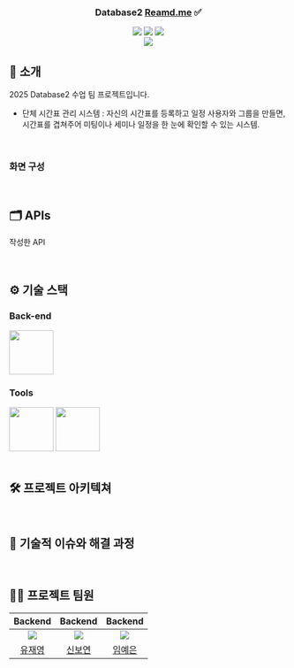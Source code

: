 <div align="center">

### Database2 [Reamd.me](http://reamd.me/) ✅

<img src="https://img.shields.io/badge/-readme.md-important?style=flat&logo=google-chrome&logoColor=white" /> <img src="https://img.shields.io/badge/-tech blog-blue?style=flat&logo=google-chrome&logoColor=white" /> <img src="https://img.shields.io/badge/release-v0.0.0-yellow?style=flat&logo=google-chrome&logoColor=white" />
<br/> <img src="https://img.shields.io/badge/Project Period-2025.03.14~2025.06.20-green?style=flat&logo=&logoColor=white" />
</div>

</div>

## 📝 소개

2025 Database2 수업 팀 프로젝트입니다.

- 단체 시간표 관리 시스템
: 자신의 시간표를 등록하고 일정 사용자와 그룹을 만들면, <br />
시간표를 겹쳐주어 미팅이나 세미나 일정을 한 눈에 확인할 수 있는 시스템.

<br />

### 화면 구성

<br />

## 🗂️ APIs

작성한 API

<br />

## ⚙ 기술 스택

### Back-end

<div>
<img src="https://github.com/yewon-Noh/readme-template/blob/main/skills/Java.png?raw=true" width="80">

### Tools

<div>
<img src="https://github.com/yewon-Noh/readme-template/blob/main/skills/Github.png?raw=true" width="80">
<img src="https://github.com/yewon-Noh/readme-template/blob/main/skills/Notion.png?raw=true" width="80">
</div>

<br />

## 🛠️ 프로젝트 아키텍쳐

<br />

## 🤔 기술적 이슈와 해결 과정

<br />

## 💁‍♂️ 프로젝트 팀원
|Backend|Backend|                   Backend                    |
|:---:|:---:|:--------------------------------------------:|
| ![](https://github.com/Yu-Jaeyoung.png?size=120) | ![](https://github.com/Boyeon-Shin.png?size=120) | ![](https://github.com/whyenniii.png?size=120) |
|[유재영](https://github.com/Yu-Jaeyoung)|[신보연](https://github.com/Boyeon-Shin)|     [임예은](https://github.com/whyenniii)      |
